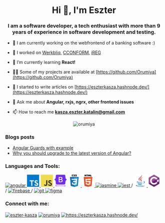 <h1 align="center">Hi 👋, I'm Eszter</h1>
<h3 align="center">I am a software developer, a tech enthusiast with more than 9 years of experience in software development and testing.</h3>

- 🚀 I am currently working on the webfrontend of a banking software :)

- 🔭 I worked on [Werkbliq](https://www.werkbliq.de/), [CCONFORM](https://www.sds.at/products/sds-geos/sds-cconform/), [iREG](https://www.sds.at/products/sds-ireg/)

- 🌱 I’m currently learning **React!**

- 👨‍💻 Some of my projects are available at [https://github.com/Orumiya](https://github.com/Orumiya)

- 📝 I started to write articles on [https://eszterkasza.hashnode.dev/](https://eszterkasza.hashnode.dev/)

- 💬 Ask me about **Angular, rxjs, ngrx, other frontend issues**

- 📫 How to reach me **kasza.eszter.katalin@gmail.com**

<p align="center"><img align="center" src="https://github-readme-stats.vercel.app/api/top-langs?username=orumiya&show_icons=true&locale=en&layout=compact" alt="orumiya" /></p>

### Blogs posts
<!-- BLOG-POST-LIST:START -->
- [Angular Guards with example](https://eszterkasza.hashnode.dev/angular-guards-with-example)
- [Why you should upgrade to the latest version of Angular?](https://eszterkasza.hashnode.dev/why-you-should-upgrade-to-the-latest-version-of-angular)
<!-- BLOG-POST-LIST:END -->


<h3 align="left">Languages and Tools:</h3>
<p align="left"> <a href="https://angular.io" target="_blank" rel="noreferrer"> <img src="https://angular.io/assets/images/logos/angular/angular.svg" alt="angular" width="40" height="40"/> </a> <a href="https://getbootstrap.com" target="_blank" rel="noreferrer"> <a href="https://www.typescriptlang.org/" target="_blank" rel="noreferrer"> <img src="https://raw.githubusercontent.com/devicons/devicon/master/icons/typescript/typescript-original.svg" alt="typescript" width="40" height="40"/> </a> <a href="https://developer.mozilla.org/en-US/docs/Web/JavaScript" target="_blank" rel="noreferrer"> <img src="https://raw.githubusercontent.com/devicons/devicon/master/icons/javascript/javascript-original.svg" alt="javascript" width="40" height="40"/> </a> <img src="https://raw.githubusercontent.com/devicons/devicon/master/icons/bootstrap/bootstrap-plain-wordmark.svg" alt="bootstrap" width="40" height="40"/> </a> <a href="https://www.w3schools.com/css/" target="_blank" rel="noreferrer"> <img src="https://raw.githubusercontent.com/devicons/devicon/master/icons/css3/css3-original-wordmark.svg" alt="css3" width="40" height="40"/> </a> <a href="https://www.w3.org/html/" target="_blank" rel="noreferrer"> <img src="https://raw.githubusercontent.com/devicons/devicon/master/icons/html5/html5-original-wordmark.svg" alt="html5" width="40" height="40"/> </a> <a href="https://jasmine.github.io/" target="_blank" rel="noreferrer"> <img src="https://www.vectorlogo.zone/logos/jasmine/jasmine-icon.svg" alt="jasmine" width="40" height="40"/> </a> <a href="https://jestjs.io" target="_blank" rel="noreferrer"> <img src="https://www.vectorlogo.zone/logos/jestjsio/jestjsio-icon.svg" alt="jest" width="40" height="40"/> </a> / <a href="https://www.java.com" target="_blank" rel="noreferrer"> <img src="https://raw.githubusercontent.com/devicons/devicon/master/icons/java/java-original.svg" alt="java" width="40" height="40"/> </a>  <a href="https://www.w3schools.com/cs/" target="_blank" rel="noreferrer"> <img src="https://raw.githubusercontent.com/devicons/devicon/master/icons/csharp/csharp-original.svg" alt="csharp" width="40" height="40"/> </a> / <a href="https://firebase.google.com/" target="_blank" rel="noreferrer"> <img src="https://www.vectorlogo.zone/logos/firebase/firebase-icon.svg" alt="firebase" width="40" height="40"/> </a> / <a href="https://git-scm.com/" target="_blank" rel="noreferrer"> <img src="https://www.vectorlogo.zone/logos/git-scm/git-scm-icon.svg" alt="git" width="40" height="40"/> </a> <a href="https://www.figma.com/" target="_blank" rel="noreferrer"> <img src="https://www.vectorlogo.zone/logos/figma/figma-icon.svg" alt="figma" width="40" height="40"/> </a> </p>


<h3 align="left">Connect with me:</h3>
<p align="left">
<a href="https://linkedin.com/in/eszter-kasza" target="blank"><img align="center" src="https://raw.githubusercontent.com/rahuldkjain/github-profile-readme-generator/master/src/images/icons/Social/linked-in-alt.svg" alt="eszter-kasza" height="30" width="40" /></a>
<a href="https://hashnode.com/orumiya" target="blank"><img align="center" src="https://raw.githubusercontent.com/rahuldkjain/github-profile-readme-generator/master/src/images/icons/Social/hashnode.svg" alt="orumiya" height="30" width="40" /></a>
<a href="/https://eszterkasza.hashnode.dev/" target="blank"><img align="center" src="https://raw.githubusercontent.com/rahuldkjain/github-profile-readme-generator/master/src/images/icons/Social/rss.svg" alt="https://eszterkasza.hashnode.dev/" height="30" width="40" /></a>
</p>


